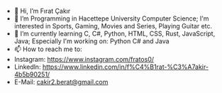 - 👋 Hi, I’m Fırat Çakır
- 👀 I’m Programming in Hacettepe University Computer Science; I'm interested in Sports, Gaming, Movies and Series, Playing Guitar etc.
- 🌱 I’m currently learning C, C#, Python, HTML, CSS, Rust, JavaScript, Java; Especially I'm working on: Python C# and Java
- 📫 How to reach me to: 
- Instagram: https://www.instagram.com/fratos0/
- Linkedln: https://www.linkedin.com/in/f%C4%B1rat-%C3%A7akir-4b5b90251/
- E-Mail: cakir2.berat@gmail.com
